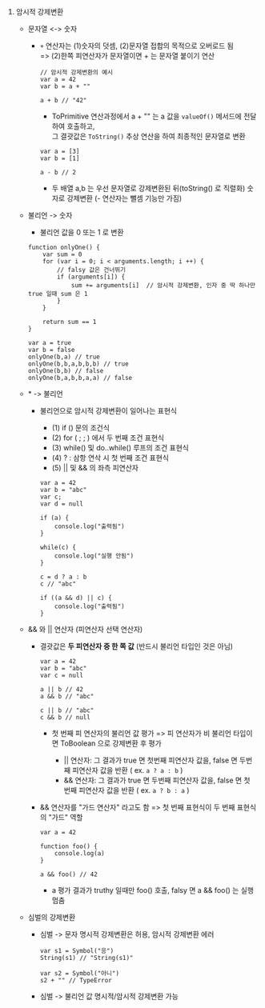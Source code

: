 1.  암시적 강제변환

    -   문자열 <-> 숫자

        -   `+` 연산자는 (1)숫자의 덧셈, (2)문자열 접합의 목적으로 오버로드 됨  
            => (2)한쪽 피연산자가 문자열이면 + 는 문자열 붙이기 연산

            ```
            // 암시적 강제변환의 예시
            var a = 42
            var b = a + ""

            a + b // "42"
            ```

            -   ToPrimitive 연산과정에서 a + "" 는 a 값을 `valueOf()` 메서드에 전달하여 호출하고,  
                그 결괏값은 `ToString()` 추상 연산을 하여 최종적인 문자열로 변환

            ```
            var a = [3]
            var b = [1]

            a - b // 2
            ```

            -   두 배열 a,b 는 우선 문자열로 강제변환된 뒤(toString() 로 직렬화) 숫자로 강제변환 (- 연산자는 뺄셈 기능만 가짐)

    -   불리언 -> 숫자

        -   불리언 값을 0 또는 1 로 변환

        ```
        function onlyOne() {
            var sum = 0
            for (var i = 0; i < arguments.length; i ++) {
                // falsy 값은 건너뛰기
                if (arguments[i]) {
                    sum += arguments[i]  // 암시적 강제변환, 인자 중 딱 하나만 true 일때 sum 은 1
                }
            }

            return sum == 1
        }

        var a = true
        var b = false
        onlyOne(b,a) // true
        onlyOne(b,b,a,b,b,b) // true
        onlyOne(b,b) // false
        onlyOne(b,a,b,b,a,a) // false
        ```

    -   \* -> 불리언

        -   불리언으로 암시적 강제변환이 일어나는 표현식

            -   (1) if () 문의 조건식
            -   (2) for ( ; ; ) 에서 두 번째 조건 표현식
            -   (3) while() 및 do..while() 루프의 조건 표현식
            -   (4) ? : 삼항 연삭 시 첫 번째 조건 표현식
            -   (5) || 및 && 의 좌측 피연산자

            ```
            var a = 42
            var b = "abc"
            var c;
            var d = null

            if (a) {
                console.log("출력됨")
            }

            while(c) {
                console.log("실행 안됨")
            }

            c = d ? a : b
            c // "abc"

            if ((a && d) || c) {
                console.log("출력됨")
            }
            ```

    -   && 와 || 연산자 (피연산자 선택 연산자)

        -   결괏값은 **두 피연산자 중 한 쪽 값** (반드시 불리언 타입인 것은 아님)

            ```
            var a = 42
            var b = "abc"
            var c = null

            a || b // 42
            a && b // "abc"

            c || b // "abc"
            c && b // null
            ```

            -   첫 번째 피 연산자의 불리언 값 평가 => 피 연산자가 비 불리언 타입이면 ToBoolean 으로 강제변환 후 평가

                -   || 연산자: 그 결과가 true 면 첫번째 피연산자 값을, false 면 두번째 피연산자 값을 반환 ( ex. `a ? a : b` )
                -   && 연산자: 그 결과가 true 면 두번째 피연산자 값을, false 면 첫번째 피연산자 값을 반환 ( ex. `a ? b : a` )

        -   && 연산자를 "가드 연산자" 라고도 함 => 첫 번째 표현식이 두 번째 표현식의 "가드" 역할

            ```
            var a = 42

            function foo() {
                console.log(a)
            }

            a && foo() // 42
            ```

            -   a 평가 결과가 truthy 일때만 foo() 호출, falsy 면 a && foo() 는 실행 멈춤

    -   심벌의 강제변환

        -   심벌 -> 문자 명시적 강제변환은 허용, 암시적 강제변환 에러

            ```
            var s1 = Symbol("응")
            String(s1) // "String(s1)"

            var s2 = Symbol("아니")
            s2 + "" // TypeError
            ```

        -   심벌 -> 불리언 값 명시적/암시적 강제변환 가능
